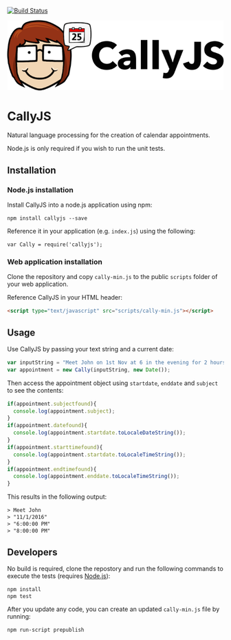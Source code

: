 [![Build Status](https://travis-ci.org/alirawashdeh/callyjs.svg?branch=master)](https://travis-ci.org/alirawashdeh/callyjs)

![CallyJS logo](/logo.png)

# CallyJS

Natural language processing for the creation of calendar appointments.


Node.js is only required if you wish to run the unit tests.

## Installation

### Node.js installation

Install CallyJS into a node.js application using npm:
```
npm install callyjs --save
```

Reference it in your application (e.g. ```index.js```) using the following:

```
var Cally = require('callyjs');
```

### Web application installation

Clone the repository and copy ```cally-min.js``` to the public ```scripts``` folder of your web application.

Reference CallyJS in your HTML header:

```html
<script type="text/javascript" src="scripts/cally-min.js"></script>
```

## Usage

Use CallyJS by passing your text string and a current date:

```javascript
var inputString = "Meet John on 1st Nov at 6 in the evening for 2 hours";
var appointment = new Cally(inputString, new Date());
```

Then access the appointment object using ```startdate```, ```enddate``` and ```subject``` to see the contents:

```javascript
if(appointment.subjectfound){
  console.log(appointment.subject);
}
if(appointment.datefound){
  console.log(appointment.startdate.toLocaleDateString());
}
if(appointment.starttimefound){
  console.log(appointment.startdate.toLocaleTimeString());
}
if(appointment.endtimefound){
  console.log(appointment.enddate.toLocaleTimeString());
}
```

This results in the following output:

```
> Meet John
> "11/1/2016"
> "6:00:00 PM"
> "8:00:00 PM"
```

## Developers

No build is required, clone the repostory and run the following commands to execute the tests (requires [Node.js](https://nodejs.org/en/download/)):
```
npm install
npm test
```

After you update any code, you can create an updated ```cally-min.js``` file by running:
```
npm run-script prepublish
```
